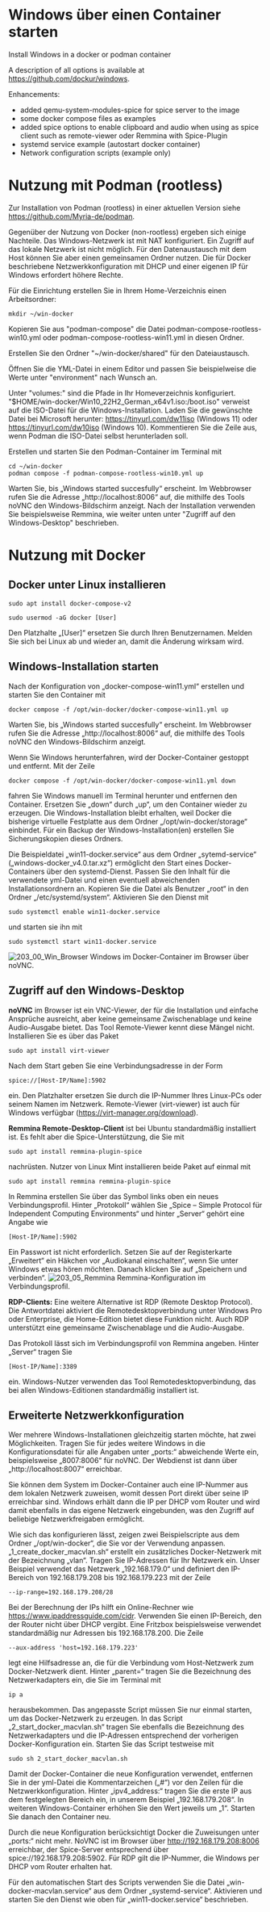 # Windows über einen Container starten
Install Windows in a docker or podman container

A description of all options is available at https://github.com/dockur/windows.

Enhancements:
- added qemu-system-modules-spice for spice server to the image
- some docker compose files as examples
- added spice options to enable clipboard and audio when using as spice client such as remote-viewer oder Remmina with Spice-Plugin
- systemd service example (autostart docker container)
- Network configuration scripts (example only)


# Nutzung mit Podman (rootless)
Zur Installation von Podman (rootless) in einer aktuellen Version siehe https://github.com/Myria-de/podman.

Gegenüber der Nutzung von Docker (non-rootless) ergeben sich einige Nachteile. Das Windows-Netzwerk ist mit NAT konfiguriert. Ein Zugriff auf das lokale Netzwerk ist nicht möglich. Für den Datenaustausch mit dem Host können Sie aber einen gemeinsamen Ordner nutzen. Die für Docker beschriebene Netzwerkkonfiguration mit DHCP und einer eigenen IP für Windows erfordert höhere Rechte.

Für die Einrichtung erstellen Sie in Ihrem Home-Verzeichnis einen Arbeitsordner:
```
mkdir ~/win-docker
```
Kopieren Sie aus "podman-compose" die Datei podman-compose-rootless-win10.yml oder podman-compose-rootless-win11.yml in diesen Ordner.

Erstellen Sie den Ordner "~/win-docker/shared" für den Dateiaustausch.

Öffnen Sie die YML-Datei in einem Editor und passen Sie beispielweise die Werte unter "environment" nach Wunsch an.

Unter "volumes:" sind die Pfade in Ihr Homeverzeichnis konfiguriert. "$HOME/win-docker/Win10_22H2_German_x64v1.iso:/boot.iso" verweist auf die ISO-Datei für die Windows-Installation. Laden Sie die gewünschte Datei bei Microsoft herunter: https://tinyurl.com/dw11iso (Windows 11) oder https://tinyurl.com/dw10iso (Windows 10). Kommentieren Sie die Zeile aus, wenn Podman die ISO-Datei selbst herunterladen soll.

Erstellen und starten Sie den Podman-Container im Terminal mit
```
cd ~/win-docker
podman compose -f podman-compose-rootless-win10.yml up
```
Warten Sie, bis „Windows started succesfully“ erscheint. Im Webbrowser rufen Sie die Adresse „http://localhost:8006“ auf, die mithilfe des Tools noVNC den Windows-Bildschirm anzeigt. Nach der Installation verwenden Sie beispielsweise Remmina, wie weiter unten unter "Zugriff auf den Windows-Desktop" beschrieben. 

# Nutzung mit Docker

## Docker unter Linux installieren
```
sudo apt install docker-compose-v2
```
```
sudo usermod -aG docker [User]
```
Den Platzhalte „[User]“ ersetzen Sie durch Ihren Benutzernamen. Melden Sie sich bei Linux ab und wieder an, damit die Änderung wirksam wird.

## Windows-Installation starten
Nach der Konfiguration von „docker-compose-win11.yml“ erstellen und starten Sie den Container mit
```
docker compose -f /opt/win-docker/docker-compose-win11.yml up
```
Warten Sie, bis „Windows started succesfully“ erscheint. Im Webbrowser rufen Sie die Adresse „http://localhost:8006“ auf, die mithilfe des Tools noVNC den Windows-Bildschirm anzeigt. 

Wenn Sie Windows herunterfahren, wird der Docker-Container gestoppt und entfernt. Mit der Zeile
```
docker compose -f /opt/win-docker/docker-compose-win11.yml down
```
fahren Sie Windows manuell im Terminal herunter und entfernen den Container. Ersetzen Sie „down“ durch „up“, um den Container wieder zu erzeugen. Die Windows-Installation bleibt erhalten, weil Docker die bisherige virtuelle Festplatte aus dem Ordner „/opt/win-docker/storage“ einbindet. Für ein Backup der Windows-Installation(en) erstellen Sie Sicherungskopien dieses Ordners.

Die Beispieldatei „win11-docker.service“ aus dem Ordner „sytemd-service“ („windows-docker_v4.0.tar.xz“) ermöglicht den Start eines Docker-Containers über den systemd-Dienst. Passen Sie den Inhalt für die verwendete yml-Datei und einen eventuell abweichenden Installationsordnern an. Kopieren Sie die Datei als Benutzer „root“ in den Ordner „/etc/systemd/system“. Aktivieren Sie den Dienst mit
```
sudo systemctl enable win11-docker.service
```
und starten sie ihn mit
```
sudo systemctl start win11-docker.service
```
![203_00_Win_Browser](https://github.com/user-attachments/assets/bd26441e-aeb5-45ad-bdda-32e54ce8c412)
Windows im Docker-Container im Browser über noVNC.

## Zugriff auf den Windows-Desktop
**noVNC** im Browser ist ein VNC-Viewer, der für die Installation und einfache Ansprüche ausreicht, aber keine gemeinsame Zwischenablage und keine Audio-Ausgabe bietet. Das Tool Remote-Viewer kennt diese Mängel nicht. Installieren Sie es über das Paket
```
sudo apt install virt-viewer
```
Nach dem Start geben Sie eine Verbindungsadresse in der Form
```
spice://[Host-IP/Name]:5902
```
ein. Den Platzhalter ersetzen Sie durch die IP-Nummer Ihres Linux-PCs oder seinem Namen im Netzwerk. Remote-Viewer (virt-viewer) ist auch für Windows verfügbar (https://virt-manager.org/download).

**Remmina Remote-Desktop-Client** ist bei Ubuntu standardmäßig installiert ist. Es fehlt aber die Spice-Unterstützung, die Sie mit
```
sudo apt install remmina-plugin-spice
```
nachrüsten. Nutzer von Linux Mint installieren beide Paket auf einmal mit
```
sudo apt install remmina remmina-plugin-spice
```
In Remmina erstellen Sie über das Symbol links oben ein neues Verbindungsprofil. Hinter „Protokoll“ wählen Sie „Spice – Simple Protocol für Independent Computing Environments“ und hinter „Server“ gehört eine Angabe wie
```
[Host-IP/Name]:5902
```
Ein Passwort ist nicht erforderlich. Setzen Sie auf der Registerkarte „Erweitert“ ein Häkchen vor „Audiokanal einschalten“, wenn Sie unter Windows etwas hören möchten. Danach klicken Sie auf „Speichern und verbinden“.
![203_05_Remmina](https://github.com/user-attachments/assets/b48def57-e00d-41e4-adfd-b32d1bec5fd9)
Remmina-Konfiguration im Verbindungsprofil.

**RDP-Clients:** Eine weitere Alternative ist RDP (Remote Desktop Protocol). Die Antwortdatei aktiviert die Remotedesktopverbindung unter Windows Pro oder Enterprise, die Home-Edition bietet diese Funktion nicht. Auch RDP unterstützt eine gemeinsame Zwischenablage und die Audio-Ausgabe.

Das Protokoll lässt sich im Verbindungsprofil von Remmina angeben. Hinter „Server“ tragen Sie
```
[Host-IP/Name]:3389
```
ein. Windows-Nutzer verwenden das Tool Remotedesktopverbindung, das bei allen Windows-Editionen standardmäßig installiert ist.

## Erweiterte Netzwerkkonfiguration
Wer mehrere Windows-Installationen gleichzeitig starten möchte, hat zwei Möglichkeiten. Tragen Sie für jedes weitere Windows in die Konfigurationsdatei für alle Angaben unter „ports:“ abweichende Werte ein, beispielsweise „8007:8006“ für noVNC. Der Webdienst ist dann über „http://localhost:8007“ erreichbar.

Sie können dem System im Docker-Container auch eine IP-Nummer aus dem lokalen Netzwerk zuweisen, womit dessen Port direkt über seine IP erreichbar sind. Windows erhält dann die IP per DHCP vom Router und wird damit ebenfalls in das eigene Netzwerk eingebunden, was den Zugriff auf beliebige Netzwerkfreigaben ermöglicht.

Wie sich das konfigurieren lässt, zeigen zwei Beispielscripte aus dem Ordner „/opt/win-docker“, die Sie vor der Verwendung anpassen. „1_create_docker_macvlan.sh“ erstellt ein zusätzliches Docker-Netzwerk mit der Bezeichnung „vlan“. Tragen Sie IP-Adressen für Ihr Netzwerk ein. Unser Beispiel verwendet das Netzwerk „192.168.179.0“ und definiert den IP-Bereich von 192.168.179.208 bis 192.168.179.223 mit der Zeile
```
--ip-range=192.168.179.208/28
```

Bei der Berechnung der IPs hilft ein Online-Rechner wie https://www.ipaddressguide.com/cidr. Verwenden Sie einen IP-Bereich, den der Router nicht über DHCP vergibt. Eine Fritzbox beispielsweise verwendet standardmäßig nur Adressen bis 192.168.178.200. Die Zeile
```
--aux-address 'host=192.168.179.223'
```
legt eine Hilfsadresse an, die für die Verbindung vom Host-Netzwerk zum Docker-Netzwerk dient. Hinter „parent=“ tragen Sie die Bezeichnung des Netzwerkadapters ein, die Sie im Terminal mit
```
ip a
```
herausbekommen. Das angepasste Script müssen Sie nur einmal starten, um das Docker-Netzwerk zu erzeugen. 
In das Script „2_start_docker_macvlan.sh“ tragen Sie ebenfalls die Bezeichnung des Netzwerkadapters und die IP-Adressen entsprechend der vorherigen Docker-Konfiguration ein. Starten Sie das Script testweise mit
```
sudo sh 2_start_docker_macvlan.sh
```
Damit der Docker-Container die neue Konfiguration verwendet, entfernen Sie in der yml-Datei die Kommentarzeichen („#“) vor den Zeilen für die Netzwerkkonfiguration. Hinter „ipv4_address:“ tragen Sie die erste IP aus dem festgelegten Bereich ein, in unserem Beispiel „192.168.179.208“. In weiteren Windows-Container erhöhen Sie den Wert jeweils um „1“. Starten Sie danach den Container neu.

Durch die neue Konfiguration berücksichtigt Docker die Zuweisungen unter „ports:“ nicht mehr. NoVNC ist im Browser über http://192.168.179.208:8006 erreichbar, der Spice-Server entsprechend über spice://192.168.179.208:5902. Für RDP gilt die IP-Nummer, die Windows per DHCP vom Router erhalten hat.

Für den automatischen Start des Scripts verwenden Sie die Datei „win-docker-macvlan.service“ aus dem Ordner „systemd-service“. Aktivieren und starten Sie den Dienst wie oben für „win11-docker.service“ beschrieben.
